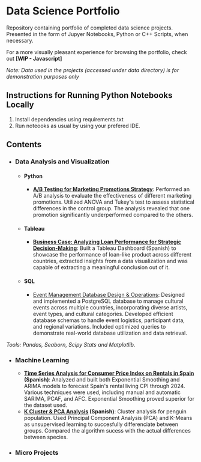 # Data Science Portfolio
Repository containing portfolio of completed data science projects. Presented in the form of Jupyer Notebooks, Python or C++ Scripts, when necessary. 

For a more visually pleasant experience for browsing the portfolio, check out **[WIP - Javascript]**

*Note: Data used in the projects (accessed under data directory) is for demonstration purposes only*

## Instructions for Running Python Notebooks Locally
1. Install dependencies using requirements.txt
2. Run noteooks as usual by using your prefered IDE.

## Contents
- ### Data Analysis and Visualization
  - #### Python
    - **[A/B Testing for Marketing Promotions Strategy](https://github.com/rbravez/portfolio/blob/main/projects/ABTesing.ipynb)**:  Performed an A/B analysis to evaluate the effectiveness of different marketing promotions. Utilized ANOVA and Tukey's test to assess statistical differences in the control group. The analysis revealed that one promotion significantly underperformed compared to the others.
  - #### Tableau
    - **[Business Case: Analyzing Loan Performance for Strategic Decision-Making](https://github.com/rbravez/portfolio/blob/main/projects/Tableau/businesscase.md)**: Built a Tableau Dashboard (Spanish) to showcase the performance of loan-like product across different countries, extracted insights from a data visualization and was capable of extracting a meaningful conclusion out of it. 
  - #### SQL
    - [Event Management Database Design & Operations](https://github.com/rbravez/portfolio/blob/main/projects/SQL/sql1.md): Designed and implemented a PostgreSQL database to manage cultural events across multiple countries, incorporating diverse artists, event types, and cultural categories. Developed efficient database schemas to handle event logistics, participant data, and regional variations. Included optimized queries to demonstrate real-world database utilization and data retrieval.
  
 *Tools: Pandas, Seaborn, Scipy Stats and Matplotlib.*
- ### Machine Learning
  - **[Time Series Analysis for Consumer Price Index on Rentals in Spain](https://github.com/rbravez/portfolio/blob/main/projects/Time%20Series%20Analysis/entregable.ipynb) (Spanish)**: Analyzed and built both Exponential Smoothing and ARIMA models to forecast Spain's rental living CPI through 2024. Various techniques were used, including manual and automatic SARIMA, PCAF, and AFC. Exponential Smoothing proved superior for the dataset used.
  - **[K Cluster & PCA Analysis](https://github.com/rbravez/portfolio/blob/main/projects/K%20Cluster%20Analysis/Actividad%20de%20ACP%20y%20Cluster.ipynb) (Spanish)**: Cluster analysis for penguin population. Used Principal Component Analysis (PCA) and K-Means as unsupervised learning to succesfully differenciate between groups. Compared the algorithm sucess with the actual differences between species. 
- ### Micro Projects 


